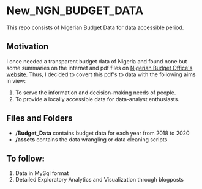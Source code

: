 # New_NGN_BUDGET_DATA
This repo consists of Nigerian Budget Data for data accessible period.

## Motivation
I once needed a transparent budget data of Nigeria and found none but some summaries on the internet and pdf files on [Nigerian Budget Office's website](https://www.budgetoffice.gov.ng/index.php/resources/internal-resources/budget-documents). Thus, I decided to covert this pdf's to data with the following aims in view:
1. To serve the information and decision-making needs of people.
2. To provide a locally accessible data for data-analyst enthusiasts.

## Files and Folders
* **/Budget_Data** contains budget data for each year from 2018 to 2020
* **/assets** contains the data wrangling or data cleaning scripts


## To follow:
1. Data in MySql format
2. Detailed Exploratory Analytics and Visualization through blogposts
